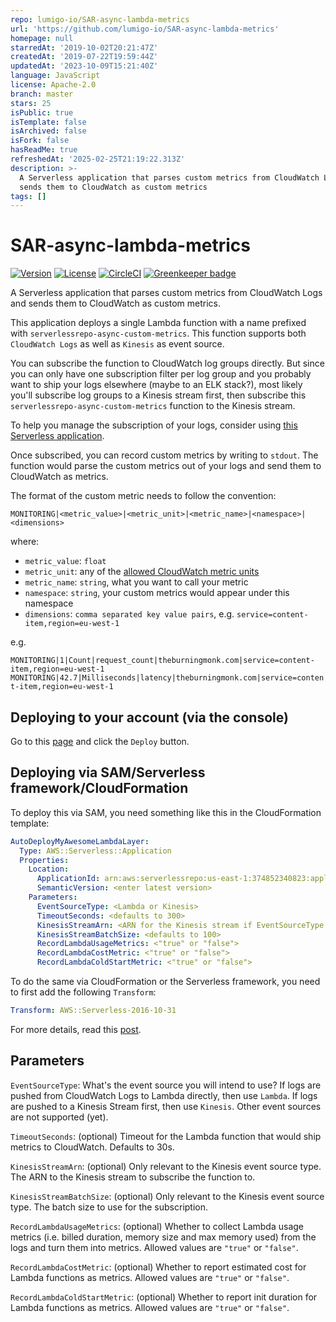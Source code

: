 ```yaml
---
repo: lumigo-io/SAR-async-lambda-metrics
url: 'https://github.com/lumigo-io/SAR-async-lambda-metrics'
homepage: null
starredAt: '2019-10-02T20:21:47Z'
createdAt: '2019-07-22T19:59:44Z'
updatedAt: '2023-10-09T15:21:40Z'
language: JavaScript
license: Apache-2.0
branch: master
stars: 25
isPublic: true
isTemplate: false
isArchived: false
isFork: false
hasReadMe: true
refreshedAt: '2025-02-25T21:19:22.313Z'
description: >-
  A Serverless application that parses custom metrics from CloudWatch Logs and
  sends them to CloudWatch as custom metrics
tags: []
---
```


# SAR-async-lambda-metrics

[![Version](https://img.shields.io/badge/semver-1.7.0-blue)](template.yml)
[![License](https://img.shields.io/badge/License-Apache%202.0-blue.svg)](LICENSE)
[![CircleCI](https://circleci.com/gh/lumigo/SAR-async-lambda-metrics.svg?style=svg)](https://circleci.com/gh/theburningmonk/SAR-async-lambda-metrics)
[![Greenkeeper badge](https://badges.greenkeeper.io/lumigo/SAR-async-lambda-metrics.svg)](https://greenkeeper.io/)

A Serverless application that parses custom metrics from CloudWatch Logs and sends them to CloudWatch as custom metrics.

This application deploys a single Lambda function with a name prefixed with `serverlessrepo-async-custom-metrics`. This function supports both `CloudWatch Logs` as well as `Kinesis` as event source.

You can subscribe the function to CloudWatch log groups directly. But since you can only have one subscription filter per log group and you probably want to ship your logs elsewhere (maybe to an ELK stack?), most likely you'll subscribe log groups to a Kinesis stream first, then subscribe this `serverlessrepo-async-custom-metrics` function to the Kinesis stream.

To help you manage the subscription of your logs, consider using [this Serverless application](https://serverlessrepo.aws.amazon.com/applications/arn:aws:serverlessrepo:us-east-1:374852340823:applications~auto-subscribe-log-group-to-arn).

Once subscribed, you can record custom metrics by writing to `stdout`. The function would parse the custom metrics out of your logs and send them to CloudWatch as metrics.

The format of the custom metric needs to follow the convention:

```MONITORING|<metric_value>|<metric_unit>|<metric_name>|<namespace>|<dimensions>```

where:

* `metric_value`: `float`
* `metric_unit`: any of the [allowed CloudWatch metric units](https://docs.aws.amazon.com/AmazonCloudWatch/latest/APIReference/API_MetricDatum.html)
* `metric_name`: `string`, what you want to call your metric
* `namespace`: `string`, your custom metrics would appear under this namespace
* `dimensions`: `comma separated key value pairs`, e.g. `service=content-item,region=eu-west-1`

e.g.

`MONITORING|1|Count|request_count|theburningmonk.com|service=content-item,region=eu-west-1`
`MONITORING|42.7|Milliseconds|latency|theburningmonk.com|service=content-item,region=eu-west-1`

## Deploying to your account (via the console)

Go to this [page](https://serverlessrepo.aws.amazon.com/applications/arn:aws:serverlessrepo:us-east-1:374852340823:applications~async-custom-metrics) and click the `Deploy` button.

## Deploying via SAM/Serverless framework/CloudFormation

To deploy this via SAM, you need something like this in the CloudFormation template:

```yml
AutoDeployMyAwesomeLambdaLayer:
  Type: AWS::Serverless::Application
  Properties:
    Location:
      ApplicationId: arn:aws:serverlessrepo:us-east-1:374852340823:applications/async-custom-metrics
      SemanticVersion: <enter latest version>
    Parameters:
      EventSourceType: <Lambda or Kinesis>
      TimeoutSeconds: <defaults to 300>
      KinesisStreamArn: <ARN for the Kinesis stream if EventSourceType is Kinesis>
      KinesisStreamBatchSize: <defaults to 100>
      RecordLambdaUsageMetrics: <"true" or "false">
      RecordLambdaCostMetric: <"true" or "false">
      RecordLambdaColdStartMetric: <"true" or "false">
```

To do the same via CloudFormation or the Serverless framework, you need to first add the following `Transform`:

```yml
Transform: AWS::Serverless-2016-10-31
```

For more details, read this [post](https://theburningmonk.com/2019/05/how-to-include-serverless-repository-apps-in-serverless-yml/).

## Parameters

`EventSourceType`: What's the event source you will intend to use? If logs are pushed from CloudWatch Logs to Lambda directly, then use `Lambda`. If logs are pushed to a Kinesis Stream first, then use `Kinesis`. Other event sources are not supported (yet).

`TimeoutSeconds`: (optional) Timeout for the Lambda function that would ship metrics to CloudWatch. Defaults to 30s.

`KinesisStreamArn`: (optional) Only relevant to the Kinesis event source type. The ARN to the Kinesis stream to subscribe the function to.

`KinesisStreamBatchSize`: (optional) Only relevant to the Kinesis event source type. The batch size to use for the subscription.

`RecordLambdaUsageMetrics`: (optional) Whether to collect Lambda usage metrics (i.e. billed duration, memory size and max memory used) from the logs and turn them into metrics. Allowed values are `"true"` or `"false"`.

`RecordLambdaCostMetric`: (optional) Whether to report estimated cost for Lambda functions as metrics. Allowed values are `"true"` or `"false"`.

`RecordLambdaColdStartMetric`: (optional) Whether to report init duration for Lambda functions as metrics. Allowed values are `"true"` or `"false"`.
